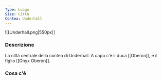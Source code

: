 ```yaml
---
Type: Luogo
Size: Città
Contea: Underhall
---
```

![[Underhall.png|550px]]

### Descrizione
 La città centrale della contea di Underhall. A capo c'è il duca [[Oberon]], e il figlio [[Onyx Oberon]].




### Cosa c'è

